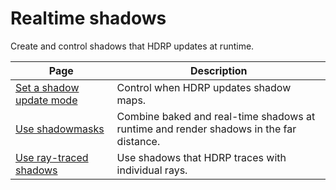 # Realtime shadows

Create and control shadows that HDRP updates at runtime. 


| Page | Description |
|-|-|
|[Set a shadow update mode](shadow-update-mode.md)|Control when HDRP updates shadow maps.|
|[Use shadowmasks](Lighting-Mode-Shadowmask.md)|Combine baked and real-time shadows at runtime and render shadows in the far distance.|
|[Use ray-traced shadows](Ray-Traced-Shadows.md)|Use shadows that HDRP traces with individual rays.|

